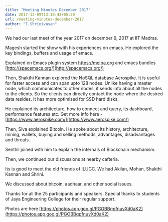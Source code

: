 ```yaml
---
title: "Meeting Minutes December 2017"
date: 2017-12-09T13:10:43+05:30
url: /meeting-minutes-december-2017
author: "T.Shrinivasan"
---
```


We had our last meet of the year 2017 on december 9, 2017 at IIT Madras.

Magesh started the show with his experiences on emacs.
He explored the key bindings, buffers and usage of emacs.

Explained on Emacs plugin system https://melpa.org
and emacs bundles [http://spacemacs.org/](http://spacemacs.org/)

Then, Shakthi Kannan explored the NoSQL database Aerospike.
It is useful for faster access and can span upto 128 nodes.
Unlike having a master node, which communicates to other nodes,
it sends info about all the nodes to the clients.
So the clients can directly contact the node where the desired data resides.
It has more optimised for SSD hard disks.

He explained its architecture, how to connect and query, its dashboard,
performance features etc. Get more info here - [https://www.aerospike.com/](https://www.aerospike.com/)

Then, Siva explained Bitcoin. He spoke about its history, architecture, mining,
wallets, buying and selling methods, advantages, disadvantages and threats.

Senthil joined with him to explain the internals of Blockchain mechanism.

Then, we continued our discussions at nearby cafteria.

Its is good to meet the old friends of ILUGC.
We had Akilan, Mohan, Shakthi Kannan and Shrini.

We discussed about bitcoin, aadhaar, and other social issues.


Thanks for all the 25 participants and speakers.
Special thanks to students of Jaya Engineering College for their
regular support.


Photos are here
[https://photos.app.goo.gl/PGOBBqpfnuvXd0aK2](https://photos.app.goo.gl/PGOBBqpfnuvXd0aK2)

